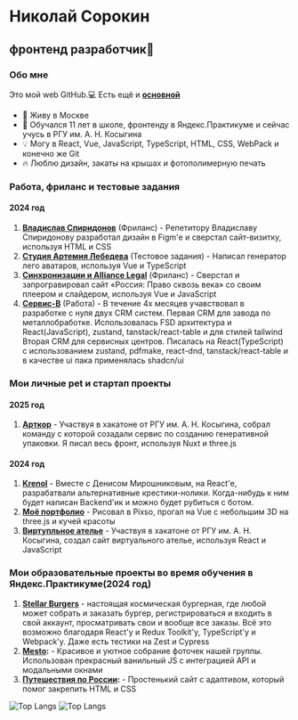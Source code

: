 # Николай Сорокин
## фронтенд разработчик👋

### Обо мне

Это мой web GitHub.💻 Есть ещё и **[основной](https://github.com/Niksorok)**

- 📍 Живу в Москве
- 🔋 Обучался 11 лет в школе, фронтенду в Яндекс.Практикуме и сейчас учусь в РГУ им. А. Н. Косыгина
- 💡 Могу в React, Vue, JavaScript, TypeScript, HTML, CSS, WebPack и конечно же Git
- 🔥 Люблю дизайн, закаты на крышах и фотополимерную печать


### Работа, фриланс и тестовые задания

#### 2024 год
1. **[Владислав Спиридонов](https://vladislav-spiridonov.ru/)** (Фриланс) - Репетитору Владиславу Спиридонову разработал дизайн в Figm'e и сверстал сайт-визитку, используя HTML и CSS
2. **[Студия Артемия Лебедева](https://beautiful-lego.ru/)** (Тестовое задания) - Написал генератор лего аватаров, используя Vue и TypeScript
3. **[Синхронизации и Alliance Legal](https://russian-pravo.ru/)** (Фриланс) - Сверстал и запрогравировал сайт «Россия: Право сквозь века» со своим плеером и слайдером, используя Vue и JavaScript
4. **[Сервис-В](https://service-v.ru/)** (Работа) - В течение 4х месяцев учавствовал в разработке с нуля двух CRM систем.
   Первая CRM для завода по металлобработке. Использовалась FSD архитектура и React(JavaScript), zustand, tanstack/react-table и для стилей tailwind
   Вторая CRM для сервисных центров. Писалась на React(TypeScript) с использованием zustand, pdfmake, react-dnd, tanstack/react-table и в качестве ui пака применялась shadcn/ui


### Мои личные pet и стартап проекты

#### 2025 год
1. **[Арткор](https://art-kor.ru/)** - Участвуя в хакатоне от РГУ им. А. Н. Косыгина, собрал команду с которой созадали сервис по созданию генеративной упаковки. Я писал весь фронт, используя Nuxt и three.js

#### 2024 год
1. **[Krenol](https://krenol.ru/)** - Вместе с Денисом Мирошниковым, на React'е, разрабатвали альтернативные крестики-нолики. Когда-нибудь к ним будет написан Backend'ик и можно будет рубиться с ботом.
2. **[Моё портфолио](https://niksor-portfo.ru/)** - Рисовал в Pixso, прогал на Vue с небольшим 3D на three.js и кучей красоты
3. **[Виртупльное ателье](https://soalla.ru/)** - Участвуя в хакатоне от РГУ им. А. Н. Косыгина, создал сайт виртуального ателье, используя React и JavaScript


### Мои образовательные проекты во время обучения в Яндекс.Практикуме(2024 год)

1. **[Stellar Burgers](https://niksorfront.github.io/react-stellar-burger/)** - настоящая космическая бургерная, где любой может собрать и заказать бургер, регистрироваться и входить в свой аккаунт, просматривать свои и вообще все заказы. Всё это возможно благодаря React'у и Redux Toolkit'у, TypeScript'у и Webpack'у. Даже есть тестики на Zest и Cypress
2. **[Mesto](https://niksorfront.github.io/mesto-project-bootcamp/):** - Красивое и уютное собрание фоточек нашей группы. Использован прекрасный ванильный JS с интеграцией API и модальными окнами
3. **[Путешествия по России](https://niksorfront.github.io/russian-travel-bootcamp/):** - Простенький сайт с адаптивом, который помог закрепить HTML и CSS


![Top Langs](https://github-readme-stats.vercel.app/api/top-langs/?username=NiksorFront&layout=compact) ![Top Langs](https://github-readme-stats.vercel.app/api/top-langs/?username=Niksorok&layout=compact)

